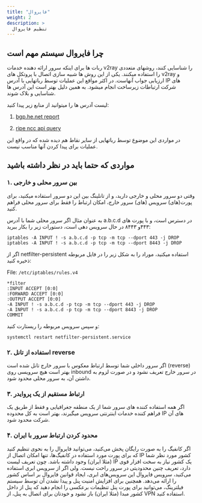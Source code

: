 ```yaml
---
title: "فایروال"
weight: 2
description: >
  تنظیم فایروال
---
```


## چرا فایروال سیستم مهم است
ربات ها برای اینکه سرور ارائه دهنده خدمات v2ray را شناسایی کنند، روشهای متعددی را استفاده میکنند.
یکی از این روش ها شبیه سازی اتصال با پروتکل های v2ray و ارزیابی جواب آنهاست.
در اکثر مواقع این عملیات توسط رباتهایی با آدرس IP های شرکت ارتباطات زیرساخت انجام میشود. به همین دلیل بهتر است این آدرس ها شناسایی و بلاک شوند.

لیست آدرس ها را میتوانید از منابع زیر پیدا کنید:

1. [bgp.he.net report](https://bgp.he.net/AS49666#_prefixes)

1. [ripe ncc api query](https://stat-ui.stat.ripe.net/data/announced-prefixes/data.json?data_overload_limit=ignore&resource=AS49666&starttime=1694525594&min_peers_seeing=10)

در مواردی این موضوع توسط رباتهایی از سایر نقاط هم دیده شده که در واقع این عملیات برای پیدا کردن آنها مناسب نیست.

## مواردی که حتما باید در نظر داشته باشید

### ۱. بین سرور محلی و خارجی
وقتی دو سرور محلی و خارجی دارید، و از تانلینگ بین این دو سرور استفاده میکنید، برای پورت(های) سرویس (های) سرور خارج، امکان ارتباط را فقط برای سرور محلی فراهم کنید.

به عنوان مثال اگر سرور محلی شما با آدرس a.b.c.d در دسترس است، و با پورت های ۴۴۳و ۸۴۴۳ در حال سرویس دهی است، دستورات زیر را بکار ببرید:

```
iptables -A INPUT ! -s a.b.c.d -p tcp -m tcp --dport 443 -j DROP
iptables -A INPUT ! -s a.b.c.d -p tcp -m tcp --dport 8443 -j DROP
```

اگر از netfilter-persistent استفاده میکنید، موراد را به شکل زیر را در فایل مربوطه ذخیره کنید:

File: `/etc/iptables/rules.v4`
```
*filter
:INPUT ACCEPT [0:0]
:FORWARD ACCEPT [0:0]
:OUTPUT ACCEPT [0:0]
-A INPUT ! -s a.b.c.d -p tcp -m tcp --dport 443 -j DROP
-A INPUT ! -s a.b.c.d -p tcp -m tcp --dport 8443 -j DROP
COMMIT
```

و سپس سرویس مربوطه را ریستارت کنید:
```
systemctl restart netfilter-persistent.service
```

### ۲. استفاده از تانل reverse
اگر سرور داخلی شما توسط ارتباط معکوس با سرور خارج تانل شده است (reverse) بهتر است هیچ سرویسی روی inbound در سرور خارج تعریف نشود و در صورت لزوم به داشتن آن، به سرور محلی محدود شود.

### ۳. ارتباط مستقیم از یک پروایدر
اگر همه استفاده کننده های سرور شما از یک منطقه جغرافیایی و فقط از طریق یک فراهم کننده خدمات اینترنتی سرویس میگیرند، بهتر است به کل محدوده IP های آن شرکت محدود شود.


### ۴. محدود کردن ارتباط سرور با ایران
اگر کانفیگ را به صورت رایگان پخش می‌کنید، می‌توانید فایروال را به نحوی تنظیم کنید که برای پورت مورد استفاده در کانفیگ‌ها، تنها امکان اتصال از IP کشور مورد نظر شما (مثلا ایران) وجود داشته باشد. چون تعریف لیست IP یک کشور نیاز به سخت افزار قوی دارد، تعریف چنین محدودیتی در سرور راحت نیست. ولی اگر از سرویس ابری استفاده می‌کنید، سرویس فایروال این سرویس‌های ابری، ایجاد قوانین فایروال بر اساس کشور را ارائه می‌دهد. 
همچنین برای افزایش امنیت پنل و پیدا نشدن آن توسط سیستم فیلترینگ، می‌توانید برای پورت پنل تنظیمات برعکسی را انجام دهید که پنل از داخل کشور مبدا (مثلا ایران) باز نشود و خودتان برای اتصال به پنل، از VPN استفاده کنید.
